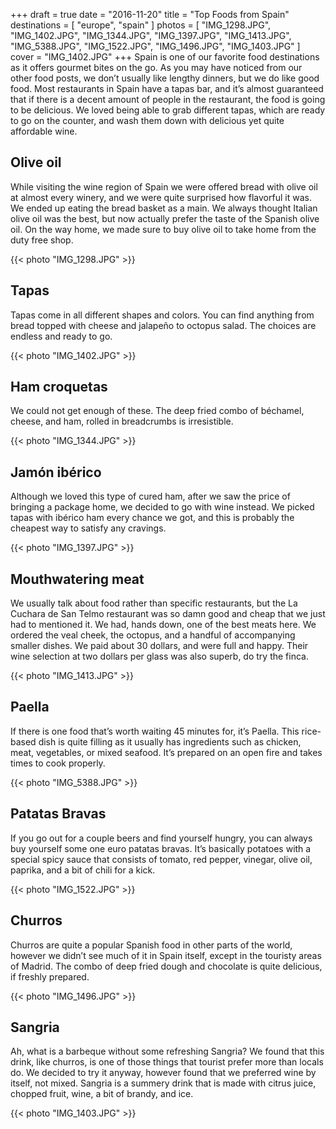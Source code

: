 +++
draft  = true
date   = "2016-11-20"
title  = "Top Foods from Spain"
destinations = [ "europe", "spain" ]
photos = [
  "IMG_1298.JPG", "IMG_1402.JPG", "IMG_1344.JPG", "IMG_1397.JPG", "IMG_1413.JPG",
  "IMG_5388.JPG", "IMG_1522.JPG", "IMG_1496.JPG", "IMG_1403.JPG"
]
cover = "IMG_1402.JPG"
+++
Spain is one of our favorite food destinations as it offers gourmet bites on the go. As you may have noticed from our other food posts, we don’t usually like lengthy dinners, but we do like good food. Most restaurants in Spain have a tapas bar, and it’s almost guaranteed that if there is a decent amount of people in the restaurant, the food is going to be delicious. We loved being able to grab different tapas, which are ready to go on the counter, and wash them down with delicious yet quite affordable wine.
<!--more-->

## Olive oil
While visiting the wine region of Spain we were offered bread with olive oil at almost every winery, and we were quite surprised how flavorful it was. We ended up eating the bread basket as a main. We always thought Italian olive oil was the best, but now actually prefer the taste of the Spanish olive oil. On the way home, we made sure to buy olive oil to take home from the duty free shop.

{{< photo "IMG_1298.JPG" >}}

## Tapas
Tapas come in all different shapes and colors. You can find anything from bread topped with cheese and jalapeño to octopus salad. The choices are endless and ready to go.

{{< photo "IMG_1402.JPG" >}}

## Ham croquetas
We could not get enough of these. The deep fried combo of béchamel, cheese,
and ham, rolled in breadcrumbs is irresistible.

{{< photo "IMG_1344.JPG" >}}

## Jamón ibérico
Although we loved this type of cured ham, after we saw the price of bringing a package home, we decided to go with wine instead. We picked tapas with ibérico ham every chance we got, and this is probably the cheapest way to satisfy any cravings.

{{< photo "IMG_1397.JPG" >}}

## Mouthwatering meat
We usually talk about food rather than specific restaurants, but the La Cuchara de San Telmo restaurant was so damn good and cheap that we just had to mentioned it. We had, hands down, one of the best meats here. We ordered the veal cheek, the octopus, and a handful of accompanying smaller dishes. We paid about 30 dollars, and were full and happy. Their wine selection at two dollars per glass was also superb, do try the finca.

{{< photo "IMG_1413.JPG" >}}

## Paella
If there is one food that’s worth waiting 45 minutes for, it’s Paella. This rice-based dish is quite filling as it usually has ingredients such as chicken, meat, vegetables, or mixed seafood. It’s prepared on an open fire and takes times to cook properly.

{{< photo "IMG_5388.JPG" >}}

## Patatas Bravas
If you go out for a couple beers and find yourself hungry, you can always buy yourself some one euro patatas bravas. It’s basically potatoes with a special spicy sauce that consists of tomato, red pepper, vinegar, olive oil, paprika, and a bit of chili for a kick.

{{< photo "IMG_1522.JPG" >}}

## Churros
Churros are quite a popular Spanish food in other parts of the world, however we didn’t see much of it in Spain itself, except in the touristy areas of Madrid. The combo of deep fried dough and chocolate is quite delicious, if freshly prepared.

{{< photo "IMG_1496.JPG" >}}

## Sangria
Ah, what is a barbeque without some refreshing Sangria? We found that this drink, like churros, is one of those things that tourist prefer more than locals do. We decided to try it anyway, however found that we preferred wine by itself, not mixed. Sangria is a summery drink that is made with citrus juice, chopped fruit, wine, a bit of brandy, and ice.

{{< photo "IMG_1403.JPG" >}}